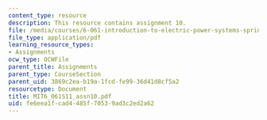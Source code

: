 ```yaml
---
content_type: resource
description: This resource contains assignment 10.
file: /media/courses/6-061-introduction-to-electric-power-systems-spring-2011/fe6eea1fcad4485f70539ad3c2ed2a62_MIT6_061S11_assn10.pdf
file_type: application/pdf
learning_resource_types:
- Assignments
ocw_type: OCWFile
parent_title: Assignments
parent_type: CourseSection
parent_uid: 3869c2ea-b19a-1fcd-fe99-36d41d8cf5a2
resourcetype: Document
title: MIT6_061S11_assn10.pdf
uid: fe6eea1f-cad4-485f-7053-9ad3c2ed2a62
---
```

